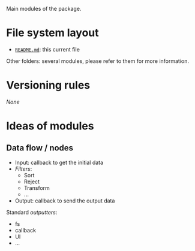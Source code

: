 Main modules of the package.

# File system layout

* [`README.md`](./README.md): this current file

Other folders: several modules, please refer to them for more information.

# Versioning rules

_None_

# Ideas of modules

## Data flow / nodes

* Input: callback to get the initial data
* _Filters_:
	* Sort
	* Reject
	* Transform
	* ...
* Output: callback to send the output data

Standard _outputters_:

* fs
* callback
* UI
* ...
